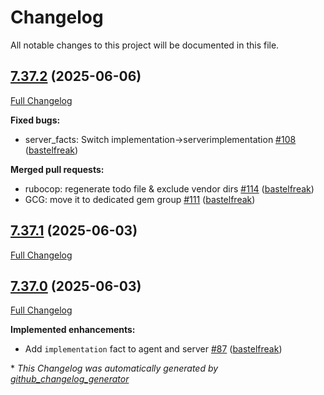 # Changelog

All notable changes to this project will be documented in this file.

## [7.37.2](https://github.com/openvoxproject/puppet/tree/7.37.2) (2025-06-06)

[Full Changelog](https://github.com/openvoxproject/puppet/compare/7.37.1...7.37.2)

**Fixed bugs:**

- server\_facts: Switch implementation-\>serverimplementation [\#108](https://github.com/OpenVoxProject/puppet/pull/108) ([bastelfreak](https://github.com/bastelfreak))

**Merged pull requests:**

- rubocop: regenerate todo file & exclude vendor dirs [\#114](https://github.com/OpenVoxProject/puppet/pull/114) ([bastelfreak](https://github.com/bastelfreak))
- GCG: move it to dedicated gem group [\#111](https://github.com/OpenVoxProject/puppet/pull/111) ([bastelfreak](https://github.com/bastelfreak))

## [7.37.1](https://github.com/openvoxproject/puppet/tree/7.37.1) (2025-06-03)

[Full Changelog](https://github.com/openvoxproject/puppet/compare/7.37.0...7.37.1)

## [7.37.0](https://github.com/openvoxproject/puppet/tree/7.37.0) (2025-06-03)

[Full Changelog](https://github.com/openvoxproject/puppet/compare/7.36.1...7.37.0)

**Implemented enhancements:**

- Add `implementation` fact to agent and server [\#87](https://github.com/OpenVoxProject/puppet/pull/87) ([bastelfreak](https://github.com/bastelfreak))



\* *This Changelog was automatically generated by [github_changelog_generator](https://github.com/github-changelog-generator/github-changelog-generator)*
